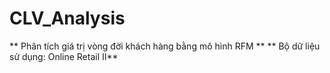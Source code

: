 # CLV_Analysis
** Phân tích giá trị vòng đời khách hàng bằng mô hình RFM **
** Bộ dữ liệu sử dụng: Online Retail II**
